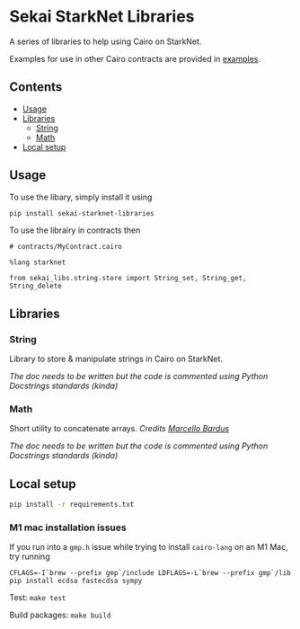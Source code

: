 # Sekai StarkNet Libraries

A series of libraries to help using Cairo on StarkNet.

Examples for use in other Cairo contracts are provided in [examples](examples).

## Contents

- [Usage](#usage)
- [Libraries](#libraries)
  - [String](#string)
  - [Math](#math)
- [Local setup](#local-setup)

## Usage

To use the libary, simply install it using

```bash
pip install sekai-starknet-libraries
```

To use the librairy in contracts then

```cairo
# contracts/MyContract.cairo

%lang starknet

from sekai_libs.string.store import String_set, String_get, String_delete
```

## Libraries

### String

Library to store & manipulate strings in Cairo on StarkNet.

_The doc needs to be written but the code is commented using Python Docstrings standards (kinda)_

### Math

Short utility to concatenate arrays. _Credits [Marcello Bardus](https://github.com/marcellobardus/starknet-l2-storage-verifier/blob/master/contracts/starknet/lib/concat_arr.cairo)_

_The doc needs to be written but the code is commented using Python Docstrings standards (kinda)_

## Local setup

```bash
pip install -r requirements.txt
```

### M1 mac installation issues

If you run into a `gmp.h` issue while trying to install `cairo-lang` on an M1 Mac, try running

```
CFLAGS=-I`brew --prefix gmp`/include LDFLAGS=-L`brew --prefix gmp`/lib pip install ecdsa fastecdsa sympy
```

Test: `make test`

Build packages: `make build`
